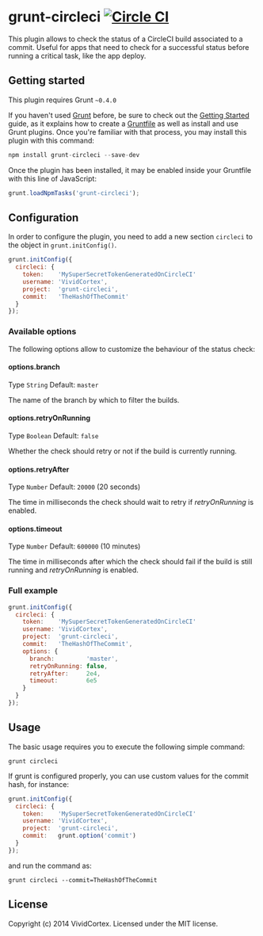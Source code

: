 # grunt-circleci [![Circle CI](https://circleci.com/gh/VividCortex/grunt-circleci.png?style=badge)](https://circleci.com/gh/VividCortex/grunt-circleci)


This plugin allows to check the status of a CircleCI build associated to a commit. Useful for apps that need to check for a successful status before running a critical task, like the app deploy.


## Getting started

This plugin requires Grunt `~0.4.0`

If you haven't used [Grunt](http://gruntjs.com/) before, be sure to check out the [Getting Started](http://gruntjs.com/getting-started) guide, as it explains how to create a [Gruntfile](http://gruntjs.com/sample-gruntfile) as well as install and use Grunt plugins. Once you're familiar with that process, you may install this plugin with this command:

```js
npm install grunt-circleci --save-dev
```


Once the plugin has been installed, it may be enabled inside your Gruntfile with this line of JavaScript:

```js
grunt.loadNpmTasks('grunt-circleci');
```


## Configuration

In order to configure the plugin, you need to add a new section `circleci` to the object in `grunt.initConfig()`.


```js
grunt.initConfig({
  circleci: {
    token:    'MySuperSecretTokenGeneratedOnCircleCI'
    username: 'VividCortex',
    project:  'grunt-circleci',
    commit:   'TheHashOfTheCommit'
  }
});
```

### Available options


The following options allow to customize the behaviour of the status check:

#### options.branch

Type `String`
Default: `master`

The name of the branch by which to filter the builds.

#### options.retryOnRunning

Type `Boolean`
Default: `false`

Whether the check should retry or not if the build is currently running.

#### options.retryAfter

Type `Number`
Default: `20000` (20 seconds)

The time in milliseconds the check should wait to retry if _retryOnRunning_ is enabled.

#### options.timeout

Type `Number`
Default: `600000` (10 minutes)

The time in milliseconds after which the check should fail if the build is still running and _retryOnRunning_ is enabled.


### Full example

```js
grunt.initConfig({
  circleci: {
    token:    'MySuperSecretTokenGeneratedOnCircleCI'
    username: 'VividCortex',
    project:  'grunt-circleci',
    commit:   'TheHashOfTheCommit',
    options: {
      branch:         'master',
      retryOnRunning: false,
      retryAfter:     2e4,
      timeout:        6e5
    }
  }
});
```

## Usage

The basic usage requires you to execute the following simple command:

```
grunt circleci
```

If grunt is configured properly, you can use custom values for the commit hash, for instance:

```js
grunt.initConfig({
  circleci: {
    token:    'MySuperSecretTokenGeneratedOnCircleCI'
    username: 'VividCortex',
    project:  'grunt-circleci',
    commit:   grunt.option('commit')
  }
});
```

and run the command as:

```
grunt circleci --commit=TheHashOfTheCommit
```

## License
Copyright (c) 2014 VividCortex. Licensed under the MIT license.
